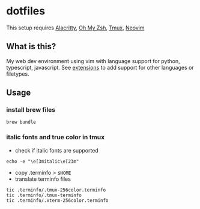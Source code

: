 # dotfiles
This setup requires [Alacritty](https://github.com/jwilm/alacritty), [Oh My Zsh](https://ohmyz.sh/), [Tmux](https://github.com/tmux/tmux), [Neovim](https://github.com/neovim/neovim)

## What is this?
My web dev environment using vim with language support for python, typescript, javascript.
See [extensions](https://github.com/neoclide/coc.nvim/wiki/Using-coc-extensions#implemented-coc-extensions) to add support for other languages or filetypes.

## Usage
### install brew files
`brew bundle`

### italic fonts and true color in tmux
- check if italic fonts are supported
```
echo -e "\e[3mitalic\e[23m"
```
- copy .terminfo > `$HOME`
- translate terminfo files
```
tic .terminfo/.tmux-256color.terminfo
tic .terminfo/.tmux-terminfo
tic .terminfo/.xterm-256color.terminfo
```

